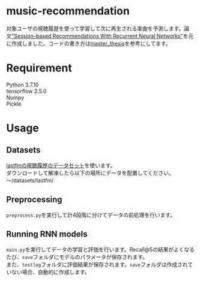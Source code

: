 # music-recommendation

対象ユーザの視聴履歴を使って学習して次に再生される楽曲を予測します。論文["Session-based Recommendations With Recurrent Neural Networks"](https://arxiv.org/abs/1511.06939)を元に作成しました。コードの書き方は[master_thesis](https://github.com/olesls/master_thesis)を参考にしてます。
 
# Requirement
 
Python 3.7.10  
tensorflow 2.5.0  
Numpy   
Pickle  
 
# Usage
## Datasets
[lastfmの視聴履歴のデータセット](http://ocelma.net/MusicRecommendationDataset/lastfm-1K.html)を使います。  
ダウンロードして解凍したら以下の場所にデータを配置してください。　  
～/datasets/lastfm/

## Preprocessing
`preprocess.py`を実行して計4段階に分けてデータの前処理を行います。

## Running RNN models
`main.py`を実行してデータの学習と評価を行います。Recall@5の結果がよくなるたび、`save`フォルダにモデルのパラメータが保存されます。  
また、`testlog`フォルダに評価結果が保存されます。`save`フォルダは作成されていない場合、自動的に作成します。
